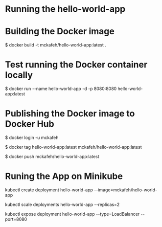 # Running the hello-world-app

# Building the Docker image 

$ docker build -t mckafeh/hello-world-app:latest  .


# Test running the Docker container locally

$ docker run --name hello-world-app -d -p 8080:8080 hello-world-app:latest

# Publishing the Docker image to Docker Hub

$ docker login -u mckafeh

$ docker tag hello-world-app:latest mckafeh/hello-world-app:latest 

$ docker push mckafeh/hello-world-app:latest

# Runing the App on Minikube

kubectl create deployment hello-world-app --image=mckafeh/hello-world-app 

kubectl scale deployments hello-world-app --replicas=2

kubectl expose deployment hello-world-app --type=LoadBalancer --port=8080
